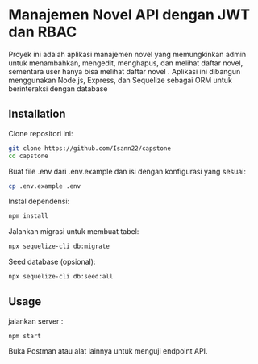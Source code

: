 # Manajemen Novel API dengan JWT dan RBAC


Proyek ini adalah aplikasi manajemen novel yang memungkinkan admin  untuk menambahkan, mengedit, menghapus, dan melihat daftar novel, sementara user hanya bisa melihat daftar novel . Aplikasi ini dibangun menggunakan Node.js, Express, dan Sequelize sebagai ORM untuk berinteraksi dengan database


## Installation
Clone repositori ini:
```sh
git clone https://github.com/Isann22/capstone
cd capstone
```
Buat file .env dari .env.example dan isi dengan konfigurasi yang sesuai:
```sh
cp .env.example .env
```

Instal dependensi:
```sh
npm install
```

Jalankan migrasi untuk membuat tabel:
```sh
npx sequelize-cli db:migrate
```

Seed database (opsional):
```sh
npx sequelize-cli db:seed:all
```

## Usage
jalankan server :
```
npm start
```

Buka Postman atau alat lainnya untuk menguji endpoint API.









